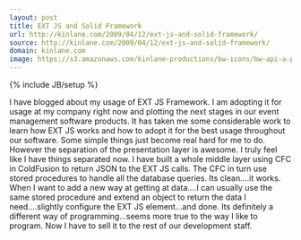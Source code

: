 ```yaml
---
layout: post
title: EXT JS and Solid Framework
url: http://kinlane.com/2009/04/12/ext-js-and-solid-framework/
source: http://kinlane.com/2009/04/12/ext-js-and-solid-framework/
domain: kinlane.com
image: https://s3.amazonaws.com/kinlane-productions/bw-icons/bw-api-a.png
---
```

{% include JB/setup %}<p>
     I have blogged about my usage of EXT JS Framework. I am adopting it for usage at my company right now and plotting the next stages in our event management software products. It has taken me some considerable work to learn how EXT JS works and how to adopt it for the best usage throughout our software. Some simple things just become real hard for me to do. However the separation of the presentation layer is awesome. I truly feel like I have things separated now. I have built a whole middle layer using CFC in ColdFusion to return JSON to the EXT JS calls. The CFC in turn use stored procedures to handle all the database queries. Its clean....it works. When I want to add a new way at getting at data....I can usually use the same stored procedure and extend an object to return the data I need....slightly configure the EXT JS element...and done. Its definitely a different way of programming...seems more true to the way I like to program. Now I have to sell it to the rest of our development staff.
</p>